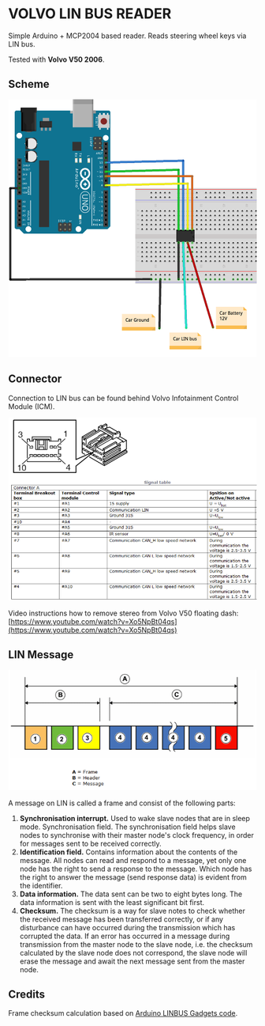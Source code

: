 # VOLVO LIN BUS READER

Simple Arduino + MCP2004 based reader. Reads steering wheel keys via LIN bus.

Tested with **Volvo V50 2006**.

## Scheme

![](doc/scheme_bb.png)

## Connector

Connection to LIN bus can be found behind Volvo Infotainment Control Module (ICM).

![](doc/ICM_connector.png)

Video instructions how to remove stereo from Volvo V50 floating dash:<br>
[https://www.youtube.com/watch?v=Xo5NpBt04qs](https://www.youtube.com/watch?v=Xo5NpBt04qs)

## LIN Message

![](doc/LIN_message.png)

A message on LIN is called a frame and consist of the following parts:

1. **Synchronisation interrupt.** Used to wake slave nodes that are in sleep mode. 
Synchronisation field. The synchronisation field helps slave nodes to synchronise with their master node's clock frequency, in order for messages sent to be received correctly. 
2. **Identification field.** Contains information about the contents of the message. All nodes can read and respond to a message, yet only one node has the right to send a response to the message. Which node has the right to answer the message (send response data) is evident from the identifier. 
3. **Data information.** The data sent can be two to eight bytes long. The data information is sent with the least significant bit first. 
4. **Checksum.** The checksum is a way for slave notes to check whether the received message has been transferred correctly, or if any disturbance can have occurred during the transmission which has corrupted the data. If an error has occurred in a message during transmission from the master node to the slave node, i.e. the checksum calculated by the slave node does not correspond, the slave node will erase the message and await the next message sent from the master node. 

## Credits

Frame checksum calculation based on [Arduino LINBUS Gadgets code](https://github.com/zapta/linbus/).